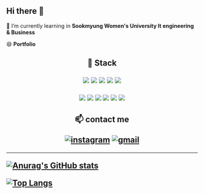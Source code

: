 ## Hi there 👋
🌱 I’m currently learning in **Sookmyung Women's University It engineering & Business**

😄 **Portfolio**


<h2 align="center"> 🎨 Stack <br> </p>
  <img src="https://img.shields.io/badge/React-61DAFB?style=round-square&logo=React&logoColor=white"/> 
 <img src="https://img.shields.io/badge/React_Native-61DAFB?style=round-square&logo=react&logoColor=white"/>
  <img src = "https://img.shields.io/badge/typescript-3178C6?style=round-square&logo=typescript&logoColor=white"/>
  <img src="https://img.shields.io/badge/JavaScript-F7DF1E?style=round-square&logo=javascript&logoColor=black"/>
  <img src="https://img.shields.io/badge/Python-3776AB?style=round-square&logo=Python&logoColor=white"/>
  </p>
  <img src="https://img.shields.io/badge/Webpack-8DD6F9?style=round-square&logo=webpack&logoColor=black"/>
  <img src="https://img.shields.io/badge/Vite-646CFF?style=round-square&logo=vite&logoColor=white"/>
 <img src="https://img.shields.io/badge/Tailwind_CSS-06B6D4?style=round-square&logo=tailwindcss&logoColor=white"/>
  <img src="https://img.shields.io/badge/Styled--components-DB7093?style=round-square&logo=styled-components&logoColor=white"/>
 <img src = "https://img.shields.io/badge/Figma-F24E1E?style=round-square&logo=Figma&logoColor=white"/> 
  <img src="https://img.shields.io/badge/MySQL-4479A1?style=round-square&logo=MySQL&logoColor=white"/> 
  

<h2 align="center"> 📫 contact me <br></p>


[![instagram](https://img.shields.io/badge/Instagram-E4405F?style=for-the-badge&logo=Instagram&logoColor=white)](https://www.instagram.com/stern_015)
[![gmail](https://img.shields.io/badge/Gmail-EA4335?style=for-the-badge&logo=Gmail&logoColor=white)](psm3st@gmail.com)

 
---
<div align="left">
  <p>
    <a href="https://github.com/anuraghazra/github-readme-stats">
      <img src="https://github-readme-stats.vercel.app/api?username=psm1st&show_icons=true&theme=radical" alt="Anurag's GitHub stats">
    </a>
  </p>
  <p>
    <a href="https://github.com/anuraghazra/github-readme-stats">
      <img src="https://github-readme-stats.vercel.app/api/top-langs/?username=psm1st&layout=compact&theme=radical" alt="Top Langs">
    </a>
  </p>
</div>
